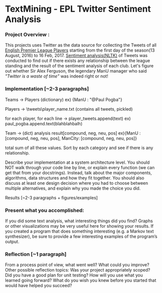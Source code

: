 # TextMining - EPL Twitter Sentiment Analysis


### Project Overview :

This projects uses Twitter as the data source for collecting the Tweets of all [English Premier League Players](https://twitter.com/BBCSport/lists/premier-league-players/members?lang=en) starting from the first day of the season(13 August, 2016) to 16 Feb, 2017. [Sentiment analysis(NLTK)](http://www.nltk.org/howto/sentiment.html) of Tweets was conducted to find out if there exists any relationship between the league standing and the result of the sentiment analysis of each club. Let's figure out whether Sir Alex Ferguson, the legendary ManU manager who said <i>"Twitter is a waste of time"</i> was indeed right or not!

### Implementation [~2-3 paragraphs]  


Teams -> Players (dictionary)
ex) {ManU : "@Paul Pogba"}


Players -> \tweets\player_name.txt (contains all tweets, pickled)

for each player, for each line -> player_tweets.append(text)
ex) paul_pogba.append.text(blahblahbalh)


Team -> (dict) analysis result[compound, neg, neu, pos]
ex){ManU : [compound, neg, neu, pos], ManCity: [compound, neg, neu, pos]}

total sum of all these values. Sort by each category and see if there is any relationship.


Describe your implementation at a system architecture level. You should NOT walk through your code line by line, or explain every function (we can get that from your docstrings). Instead, talk about the major components, algorithms, data structures and how they fit together. You should also discuss at least one design decision where you had to choose between multiple alternatives, and explain why you made the choice you did.

Results [~2-3 paragraphs + figures/examples]

### Present what you accomplished:

If you did some text analysis, what interesting things did you find? Graphs or other visualizations may be very useful here for showing your results.
If you created a program that does something interesting (e.g. a Markov text synthesizer), be sure to provide a few interesting examples of the program’s output.
### Reflection [~1 paragraph]

From a process point of view, what went well? What could you improve? Other possible reflection topics: Was your project appropriately scoped? Did you have a good plan for unit testing? How will you use what you learned going forward? What do you wish you knew before you started that would have helped you succeed?
